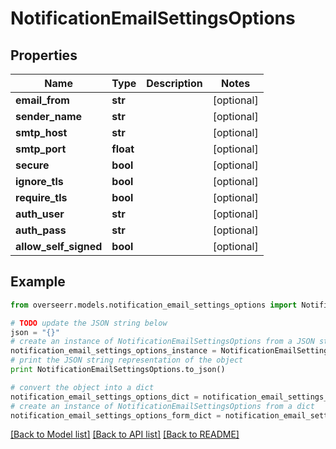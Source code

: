 # NotificationEmailSettingsOptions


## Properties

Name | Type | Description | Notes
------------ | ------------- | ------------- | -------------
**email_from** | **str** |  | [optional] 
**sender_name** | **str** |  | [optional] 
**smtp_host** | **str** |  | [optional] 
**smtp_port** | **float** |  | [optional] 
**secure** | **bool** |  | [optional] 
**ignore_tls** | **bool** |  | [optional] 
**require_tls** | **bool** |  | [optional] 
**auth_user** | **str** |  | [optional] 
**auth_pass** | **str** |  | [optional] 
**allow_self_signed** | **bool** |  | [optional] 

## Example

```python
from overseerr.models.notification_email_settings_options import NotificationEmailSettingsOptions

# TODO update the JSON string below
json = "{}"
# create an instance of NotificationEmailSettingsOptions from a JSON string
notification_email_settings_options_instance = NotificationEmailSettingsOptions.from_json(json)
# print the JSON string representation of the object
print NotificationEmailSettingsOptions.to_json()

# convert the object into a dict
notification_email_settings_options_dict = notification_email_settings_options_instance.to_dict()
# create an instance of NotificationEmailSettingsOptions from a dict
notification_email_settings_options_form_dict = notification_email_settings_options.from_dict(notification_email_settings_options_dict)
```
[[Back to Model list]](../README.md#documentation-for-models) [[Back to API list]](../README.md#documentation-for-api-endpoints) [[Back to README]](../README.md)


